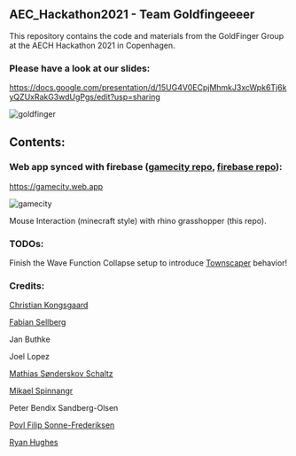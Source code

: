 ## AEC_Hackathon2021 - Team Goldfingeeeer

This repository contains the code and materials from the GoldFinger Group at the AECH Hackathon 2021 in Copenhagen.

### Please have a look at our slides:

https://docs.google.com/presentation/d/15UG4V0ECpjMhmkJ3xcWpk6Tj6kyQZUxRakG3wdUgPgs/edit?usp=sharing

![goldfinger](https://user-images.githubusercontent.com/19936679/139638228-275a709a-bea7-4c7c-8079-0266f79edbab.gif)


## Contents:

### Web app synced with firebase ([gamecity repo](https://github.com/AECHackathon21-GoldFinger/gamecity), [firebase repo](https://github.com/AECHackathon21-GoldFinger/FirebaseWFC)):
https://gamecity.web.app

![gamecity](https://user-images.githubusercontent.com/19936679/139638958-f2429003-6cd2-4f63-b2fd-b72d59051d8d.gif)


Mouse Interaction (minecraft style) with rhino grasshopper (this repo).

### TODOs:
Finish the Wave Function Collapse setup to introduce [Townscaper](https://store.steampowered.com/app/1291340/Townscaper/) behavior!



### Credits:

[Christian Kongsgaard](https://github.com/ocni-dtu)

[Fabian Sellberg](https://github.com/fabianlinkflink)

Jan Buthke

Joel Lopez

[Mathias Sønderskov Schaltz](https://github.com/sonderwoods)

[Mikael Spinnangr](https://github.com/MikaelSpinnangr)

Peter Bendix Sandberg-Olsen

[Povl Filip Sonne-Frederiksen](https://github.com/pfmephisto)

[Ryan Hughes](https://github.com/rhughes42)


